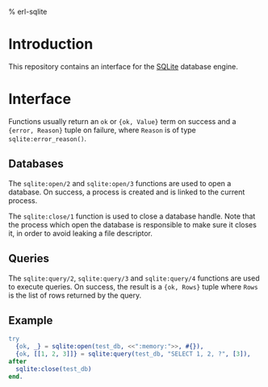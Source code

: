 % erl-sqlite

# Introduction
This repository contains an interface for the [SQLite](https://www.sqlite.org)
database engine.

# Interface
Functions usually return an `ok` or `{ok, Value}` term on success and a
`{error, Reason}` tuple on failure, where `Reason` is of type
`sqlite:error_reason()`.

## Databases
The `sqlite:open/2` and `sqlite:open/3` functions are used to open a database.
On success, a process is created and is linked to the current process.

The `sqlite:close/1` function is used to close a database handle. Note that
the process which open the database is responsible to make sure it closes it,
in order to avoid leaking a file descriptor.

## Queries
The `sqlite:query/2`, `sqlite:query/3` and `sqlite:query/4` functions are used
to execute queries. On success, the result is a `{ok, Rows}` tuple where
`Rows` is the list of rows returned by the query.

## Example
```erlang
try
  {ok, _} = sqlite:open(test_db, <<":memory:">>, #{}),
  {ok, [[1, 2, 3]]} = sqlite:query(test_db, "SELECT 1, 2, ?", [3]),
after
  sqlite:close(test_db)
end.
```

